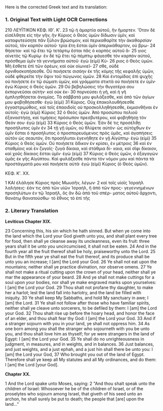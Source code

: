 Here is the corrected Greek text and its translation:

### 1. Original Text with Light OCR Corrections

210 ΛΕΥΪΤΙΚΟΝ ΚΕΦ. ΙΘʹ. Κʹ.
23 τῷ ἡ ἁμαρτία αὐτοῦ, ἣν ἥμαρτεν. Ὅταν δὲ εἰσέλθητε εἰς τὴν
    γῆν, ἣν Κύριος ὁ Θεὸς ὑμῶν δίδωσιν ὑμῖν, καὶ καταφυτεύσητε
    πᾶν ξύλον βρώσιμον, καὶ περικαθαρῖτε τὴν ἀκαθαρσίαν αὐτοῦ,
    τὸν καρπὸν αὐτοῦ· τρία ἔτη ἔσται ὑμῖν ἀπερικάθαρτον, οὐ βρω-
24 θήσεται· καὶ τῷ ἔτει τῷ τετάρτῳ ἔσται πᾶς ὁ καρπὸς αὐτοῦ ἅ-
25 γιος αἰνετὸς τῷ Κυρίῳ· ἐν δὲ τῷ ἔτει τῷ πέμπτῳ φάγεσθε τὸν
    καρπὸν αὐτοῦ, πρόσθεμα ὑμῖν τὰ γεννήματα αὐτοῦ· ἐγὼ (εἰμὶ) Κύ-
26 ριος ὁ Θεὸς ὑμῶν. Μὴ ἔσθετε ἐπὶ τῶν ὀρέων, καὶ οὐκ οἰωνιεῖ-
27 σθε, οὐδὲ ὀρνιθοσκοπήσεσθε. Οὐ ποιήσετε σισόην ἐκ τῆς κόμης
    τῆς κεφαλῆς ὑμῶν, οὐδὲ φθερεῖτε τὴν ὄψιν τοῦ πώγωνος ὑμῶν.
28 Καὶ ἐντομίδας ἐπὶ ψυχῆς οὐ ποιήσετε ἐν τῷ σώματι ὑμῶν, καὶ
    γράμματα στικτὰ οὐ ποιήσετε ἐν ὑμῖν· ἐγὼ Κύριος ὁ Θεὸς ὑμῶν.
29 Οὐ βεβηλώσεις τὴν θυγατέρα σου ἐκπορνεῦσαι αὐτήν· καὶ οὐκ ἐκ-
30 πορνεύσει ἡ γῆ, καὶ ἡ γῆ ἐμπλησθήσεται ἀνομίας. Τὰ σάββατά
    μου φυλάξεσθε, καὶ ἀπὸ τῶν ἁγίων μου φοβηθήσεσθε· ἐγὼ (εἰμὶ)
31 Κύριος. Οὐχ ἐπακολουθήσεσθε ἐγγαστριμύθοις, καὶ τοῖς ἐπαοιδοῖς
    οὐ προσκολληθήσεσθε, ἐκμιανθῆναι ἐν αὐτοῖς· ἐγὼ (εἰμὶ) Κύριος
32 ὁ Θεὸς ὑμῶν. Ἀπὸ προσώπου πολιοῦ ἐξαναστήσῃ, καὶ τιμήσεις
    πρόσωπον πρεσβυτέρου, καὶ φοβηθήσῃ τὸν Θεόν σου· ἐγὼ (εἰμὶ)
33 Κύριος ὁ Θεὸς ὑμῶν. Ἐὰν δέ τις προσέλθῃ προσήλυτος ὑμῖν ἐν
34 τῇ γῇ ὑμῶν, οὐ θλίψετε αὐτόν· ὡς αὐτόχθων ἐν ὑμῖν ἔσται ὁ
    προσήλυτος ὁ προσπορευόμενος πρὸς ὑμᾶς, καὶ ἀγαπήσεις αὐτὸν
    ὡς σεαυτόν, ὅτι προσήλυτοι ἐγενήθητε ἐν γῇ Αἰγύπτῳ· ἐγὼ (εἰμὶ)
35 Κύριος ὁ Θεὸς ὑμῶν. Οὐ ποιήσετε ἄδικον ἐν κρίσει, ἐν μέτροις
36 καὶ ἐν σταθμίοις καὶ ἐν ζυγοῖς· ζυγὰ δίκαια, καὶ στάθμια δί-
    καια, καὶ σῖφι δίκαιον, καὶ χοῦς δίκαιος ἔσται ὑμῖν· ἐγὼ (εἰμὶ)
37 Κύριος ὁ Θεὸς ὑμῶν, ὁ ἐξαγαγὼν ὑμᾶς ἐκ γῆς Αἰγύπτου. Καὶ
    φυλάξεσθε πάντα τὸν νόμον μου καὶ πάντα τὰ προστάγματά μου
    καὶ ποιήσετε αὐτά· ἐγὼ (εἰμὶ) Κύριος (ὁ Θεὸς ὑμῶν).

ΚΕΦ. Κʹ. ΧΧ.

1 ΚΑΙ ἐλάλησε Κύριος πρὸς Μωυσῆν, λέγων· 2 καὶ τοῖς υἱοῖς
    Ἰσραὴλ λαλήσεις· ἐάν τις ἀπὸ τῶν υἱῶν Ἰσραήλ, ἢ ἀπὸ τῶν προς-
    γεγεννημένων προσηλύτων ἐν τῷ Ἰσραήλ, ὃς ἂν δῶ ἀπὸ τοῦ σπέρ-
    ματος αὐτοῦ ἄρχοντι, θανάτῳ θανατούσθω· τὸ ἔθνος τὸ ἐπὶ τῆς

### 2. Literary Translation

**Leviticus Chapter XIX.**

23 Concerning this, his sin which he hath sinned. But when ye come into the land which the Lord your God giveth unto you, and shall plant every tree for food, then shall ye cleanse away its uncleanness, even its fruit: three years shall it be unto you uncircumcised, it shall not be eaten.
24 And in the fourth year all the fruit thereof shall be holy, praiseworthy unto the Lord.
25 But in the fifth year ye shall eat the fruit thereof, and its produce shall be unto you an increase; I [am] the Lord your God.
26 Ye shall not eat upon the mountains; neither shall ye practice divination, nor observe omens.
27 Ye shall not make a ritual cutting upon the crown of your head, neither shall ye mar the appearance of your beard.
28 And ye shall not make cuttings for a soul upon your bodies, nor shall ye make engraved marks upon yourselves: I [am] the Lord your God.
29 Thou shalt not profane thy daughter, to make her a harlot; lest the land fall into harlotry, and the land be filled with iniquity.
30 Ye shall keep My Sabbaths, and hold My sanctuary in awe; I [am] the Lord.
31 Ye shall not follow after those who have familiar spirits, neither shall ye cleave unto sorcerers, to be defiled by them: I [am] the Lord your God.
32 Thou shalt rise up before the hoary head, and honor the face of an elder, and thou shalt fear thy God: I [am] the Lord your God.
33 And if a stranger sojourn with you in your land, ye shall not oppress him.
34 As one born among you shall the stranger who sojourneth with you be unto you, and thou shalt love him as thyself; for ye were strangers in the land of Egypt: I [am] the Lord your God.
35 Ye shall do no unrighteousness in judgment, in measures, and in weights, and in balances.
36 Just balances, and just weights, and a just ephah, and a just hin shall there be unto you: I [am] the Lord your God,
37 Who brought you out of the land of Egypt. Therefore shall ye keep all My statutes and all My ordinances, and do them: I [am] the Lord [your God].

**Chapter XX.**

1 And the Lord spake unto Moses, saying:
2 "And thou shalt speak unto the children of Israel: Whosoever he be of the children of Israel, or of the proselytes who sojourn among Israel, that giveth of his seed unto an archon, he shall surely be put to death; the people that [are] upon the land..."